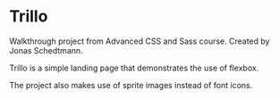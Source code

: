 # Trillo
Walkthrough project from Advanced CSS and Sass course. Created by Jonas Schedtmann.

Trillo is a simple landing page that demonstrates the use of flexbox.

The project also makes use of sprite images instead of font icons.
